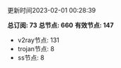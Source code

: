 更新时间2023-02-01 00:28:39

**总订阅: 73**
**总节点: 660**
**有效节点: 147**
- v2ray节点: 131
- trojan节点: 8
- ss节点: 8
